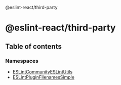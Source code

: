@eslint-react/third-party

# @eslint-react/third-party

## Table of contents

### Namespaces

- [ESLintCommunityESLintUtils](modules/ESLintCommunityESLintUtils.md)
- [ESLintPluginFilenamesSimple](modules/ESLintPluginFilenamesSimple.md)
